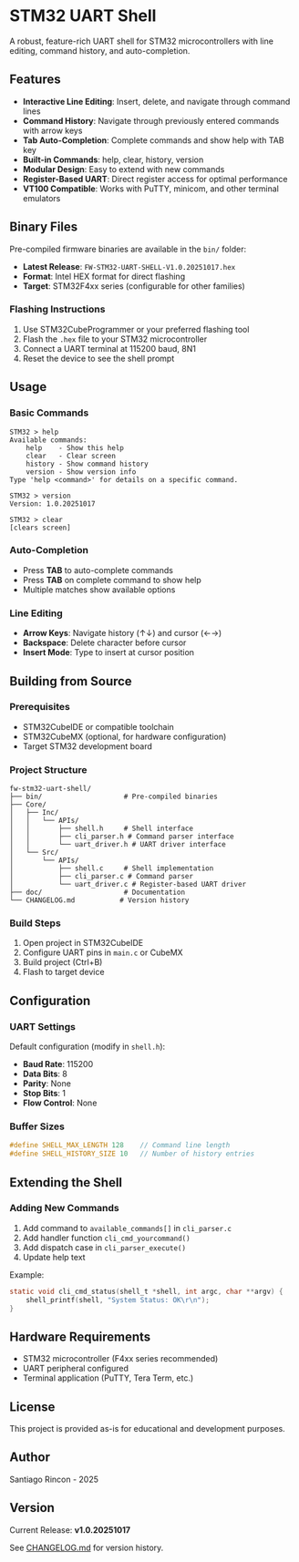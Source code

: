 # STM32 UART Shell

A robust, feature-rich UART shell for STM32 microcontrollers with line editing, command history, and auto-completion.

## Features

- **Interactive Line Editing**: Insert, delete, and navigate through command lines
- **Command History**: Navigate through previously entered commands with arrow keys
- **Tab Auto-Completion**: Complete commands and show help with TAB key
- **Built-in Commands**: help, clear, history, version
- **Modular Design**: Easy to extend with new commands
- **Register-Based UART**: Direct register access for optimal performance
- **VT100 Compatible**: Works with PuTTY, minicom, and other terminal emulators

## Binary Files

Pre-compiled firmware binaries are available in the `bin/` folder:

- **Latest Release**: `FW-STM32-UART-SHELL-V1.0.20251017.hex`
- **Format**: Intel HEX format for direct flashing
- **Target**: STM32F4xx series (configurable for other families)

### Flashing Instructions

1. Use STM32CubeProgrammer or your preferred flashing tool
2. Flash the `.hex` file to your STM32 microcontroller
3. Connect a UART terminal at 115200 baud, 8N1
4. Reset the device to see the shell prompt

## Usage

### Basic Commands

```
STM32 > help
Available commands:
    help    - Show this help
    clear   - Clear screen
    history - Show command history
    version - Show version info
Type 'help <command>' for details on a specific command.

STM32 > version
Version: 1.0.20251017

STM32 > clear
[clears screen]
```

### Auto-Completion

- Press **TAB** to auto-complete commands
- Press **TAB** on complete command to show help
- Multiple matches show available options

### Line Editing

- **Arrow Keys**: Navigate history (↑↓) and cursor (←→)
- **Backspace**: Delete character before cursor
- **Insert Mode**: Type to insert at cursor position

## Building from Source

### Prerequisites

- STM32CubeIDE or compatible toolchain
- STM32CubeMX (optional, for hardware configuration)
- Target STM32 development board

### Project Structure

```
fw-stm32-uart-shell/
├── bin/                    # Pre-compiled binaries
├── Core/
│   ├── Inc/
│   │   └── APIs/
│   │       ├── shell.h     # Shell interface
│   │       ├── cli_parser.h # Command parser interface
│   │       └── uart_driver.h # UART driver interface
│   └── Src/
│       └── APIs/
│           ├── shell.c     # Shell implementation
│           ├── cli_parser.c # Command parser
│           └── uart_driver.c # Register-based UART driver
├── doc/                    # Documentation
└── CHANGELOG.md           # Version history
```

### Build Steps

1. Open project in STM32CubeIDE
2. Configure UART pins in `main.c` or CubeMX
3. Build project (Ctrl+B)
4. Flash to target device

## Configuration

### UART Settings

Default configuration (modify in `shell.h`):
- **Baud Rate**: 115200
- **Data Bits**: 8
- **Parity**: None
- **Stop Bits**: 1
- **Flow Control**: None

### Buffer Sizes

```c
#define SHELL_MAX_LENGTH 128    // Command line length
#define SHELL_HISTORY_SIZE 10   // Number of history entries
```

## Extending the Shell

### Adding New Commands

1. Add command to `available_commands[]` in `cli_parser.c`
2. Add handler function `cli_cmd_yourcommand()`
3. Add dispatch case in `cli_parser_execute()`
4. Update help text

Example:
```c
static void cli_cmd_status(shell_t *shell, int argc, char **argv) {
    shell_printf(shell, "System Status: OK\r\n");
}
```

## Hardware Requirements

- STM32 microcontroller (F4xx series recommended)
- UART peripheral configured
- Terminal application (PuTTY, Tera Term, etc.)

## License

This project is provided as-is for educational and development purposes.

## Author

Santiago Rincon - 2025

## Version

Current Release: **v1.0.20251017**

See [CHANGELOG.md](CHANGELOG.md) for version history.
